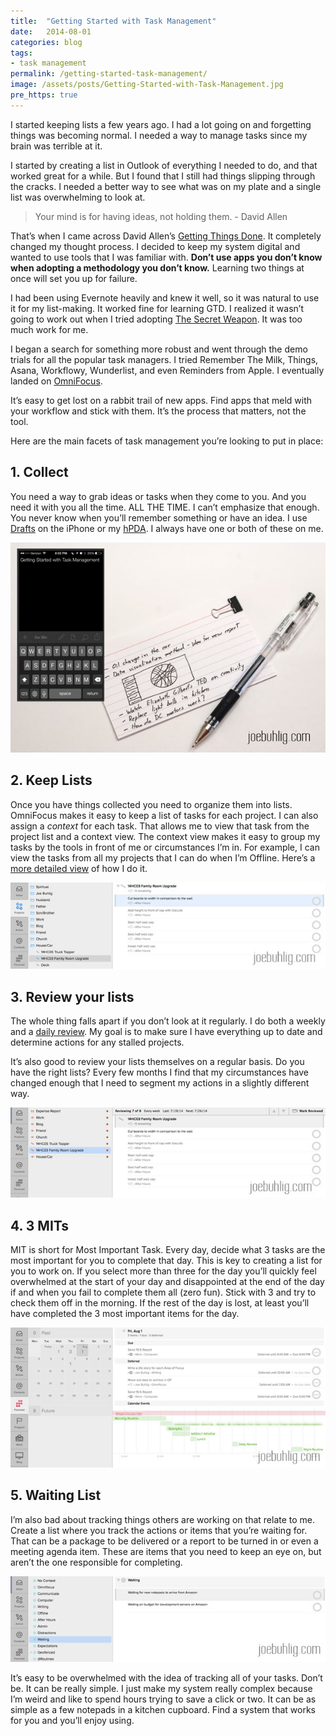 ```yaml
---
title:  "Getting Started with Task Management"
date:   2014-08-01
categories: blog
tags:
- task management
permalink: /getting-started-task-management/
image: /assets/posts/Getting-Started-with-Task-Management.jpg
pre_https: true
---
```


I started keeping lists a few years ago. I had a lot going on and forgetting things was becoming normal. I needed a way to manage tasks since my brain was terrible at it.

<!--more-->

I started by creating a list in Outlook of everything I needed to do, and that worked great for a while. But I found that I still had things slipping through the cracks. I needed a better way to see what was on my plate and a single list was overwhelming to look at.

> Your mind is for having ideas, not holding them. - David Allen

That’s when I came across David Allen’s [Getting Things Done](http://gettingthingsdone.com/). It completely changed my thought process. I decided to keep my system digital and wanted to use tools that I was familiar with. **Don’t use apps you don’t know when adopting a methodology you don’t know.** Learning two things at once will set you up for failure.

I had been using Evernote heavily and knew it well, so it was natural to use it for my list-making. It worked fine for learning GTD. I realized it wasn’t going to work out when I tried adopting [The Secret Weapon](http://www.thesecretweapon.org/). It was too much work for me.

I began a search for something more robust and went through the demo trials for all the popular task managers. I tried Remember The Milk, Things, Asana, Workflowy, Wunderlist, and even Reminders from Apple. I eventually landed on [OmniFocus](https://itunes.apple.com/us/app/omnifocus-2/id867299399?mt=12&uo=4&at=1l3vnyQ).

It’s easy to get lost on a rabbit trail of new apps. Find apps that meld with your workflow and stick with them. It’s the process that matters, not the tool.

Here are the main facets of task management you’re looking to put in place:

## 1\. Collect

You need a way to grab ideas or tasks when they come to you. And you need it with you all the time. ALL THE TIME. I can’t emphasize that enough. You never know when you’ll remember something or have an idea. I use [Drafts](https://itunes.apple.com/us/app/drafts-quickly-capture-notes/id502385074?mt=8&uo=4&at=1l3vnyQ) on the iPhone or my [hPDA](http://joebuhlig.com/what-is-an-hpda-and-how-do-i-use-it/). I always have one or both of these on me.

<img class="center-image post-image-medium" src="/assets/posts_extra/Getting-Started-with-Task-Management-hPDA-Drafts.jpg" />

## 2\. Keep Lists

Once you have things collected you need to organize them into lists. OmniFocus makes it easy to keep a list of tasks for each project. I can also assign a _context_ for each task. That allows me to view that task from the project list and a context view. The context view makes it easy to group my tasks by the tools in front of me or circumstances I’m in. For example, I can view the tasks from all my projects that I can do when I’m Offline. Here’s a [more detailed view](http://joebuhlig.com/omnifocus-setup-workflow/) of how I do it.

<img class="center-image post-image-medium" src="/assets/posts_extra/Getting-Started-with-Task-Management-ProjectContextA.jpg" />

## 3\. Review your lists

The whole thing falls apart if you don’t look at it regularly. I do both a weekly and a [daily review](http://joebuhlig.com/omnifocus-setup-workflow/). My goal is to make sure I have everything up to date and determine actions for any stalled projects.

It’s also good to review your lists themselves on a regular basis. Do you have the right lists? Every few months I find that my circumstances have changed enough that I need to segment my actions in a slightly different way.

<img class="center-image post-image-medium" src="/assets/posts_extra/Getting-Started-with-Task-Management-Review.jpg" />

## 4\. 3 MITs

MIT is short for Most Important Task. Every day, decide what 3 tasks are the most important for you to complete that day. This is key to creating a list for you to work on. If you select more than three for the day you’ll quickly feel overwhelmed at the start of your day and disappointed at the end of the day if and when you fail to complete them all (zero fun). Stick with 3 and try to check them off in the morning. If the rest of the day is lost, at least you’ll have completed the 3 most important items for the day.

<img class="center-image post-image-medium" src="/assets/posts_extra/Getting-Started-with-Task-Management-Forecast.jpg" />

## 5\. Waiting List

I’m also bad about tracking things others are working on that relate to me. Create a list where you track the actions or items that you’re waiting for. That can be a package to be delivered or a report to be turned in or even a meeting agenda item. These are items that you need to keep an eye on, but aren’t the one responsible for completing.

<img class="center-image post-image-medium" src="/assets/posts_extra/Getting-Started-with-Task-Management-Waiting.jpg" />

It’s easy to be overwhelmed with the idea of tracking all of your tasks. Don’t be. It can be really simple. I just make my system really complex because I’m weird and like to spend hours trying to save a click or two. It can be as simple as a few notepads in a kitchen cupboard. Find a system that works for you and you’ll enjoy using.